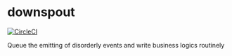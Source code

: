 # downspout

[![CircleCI](https://circleci.com/gh/kjirou/downspout.svg?style=svg)](https://circleci.com/gh/kjirou/downspout)

Queue the emitting of disorderly events and write business logics routinely
